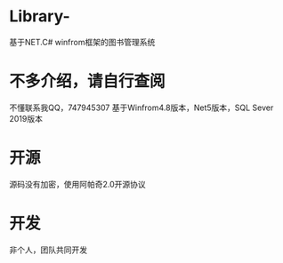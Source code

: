 # Library-
基于NET.C# winfrom框架的图书管理系统
# 不多介绍，请自行查阅
不懂联系我QQ，747945307
基于Winfrom4.8版本，Net5版本，SQL Sever 2019版本
# 开源
源码没有加密，使用阿帕奇2.0开源协议
# 开发
非个人，团队共同开发
